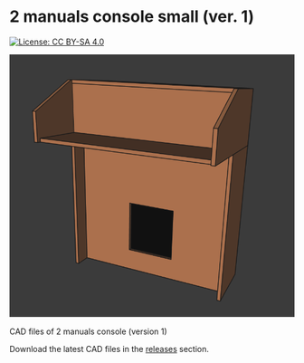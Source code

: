 # 2 manuals console small (ver. 1)

[![License: CC BY-SA 4.0](https://img.shields.io/badge/License-CC%20BY--SA%204.0-lightgrey.svg)](https://creativecommons.org/licenses/by-sa/4.0/)

![alt text](https://github.com/Openpipes-org/2manuals_v1/blob/main/2manuals_small.png)

CAD files of 2 manuals console (version 1)

Download the latest CAD files in the <a href="#">releases</a> section.
